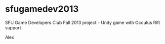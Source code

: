 sfugamedev2013
==============

SFU Game Developers Club Fall 2013 project - Unity game with Occulus Rift support


Alex